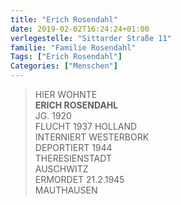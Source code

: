 ```yaml
---
title: "Erich Rosendahl"
date: 2019-02-02T16:24:24+01:00
verlegestelle: "Sittarder Straße 11"
familie: "Familie Rosendahl"
Tags: ["Erich Rosendahl"]
Categories: ["Menschen"]
---
```


> HIER WOHNTE <br />
> **ERICH ROSENDAHL** <br />
> JG. 1920 <br />
> FLUCHT 1937 HOLLAND <br />
> INTERNIERT WESTERBORK <br />
> DEPORTIERT 1944 <br />
> THERESIENSTADT <br />
> AUSCHWITZ <br />
> ERMORDET 21.2.1945 <br />
> MAUTHAUSEN <br />
